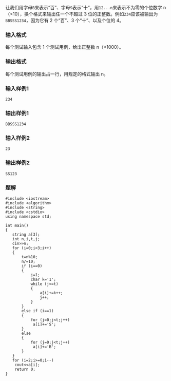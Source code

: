 让我们用字母`B`来表示“百”、字母`S`表示“十”，用`12...n`来表示不为零的个位数字 n（<10），换个格式来输出任一个不超过 3 位的正整数。例如`234`应该被输出为`BBSSS1234`，因为它有 2 个“百”、3 个“十”、以及个位的 4。
### 输入格式
每个测试输入包含 1 个测试用例，给出正整数 n（<1000）。
### 输出格式
每个测试用例的输出占一行，用规定的格式输出 n。
### 输入样例1
```
234
```
### 输出样例1
```
BBSSS1234
```
### 输入样例2
```
23
```
### 输出样例2
```
SS123
```

### 题解
```
#include <iostream>
#include <algorithm>
#include <string>
#include <cstdio>
using namespace std;

int main()
{
   string a[3];
   int n,i,t,j;
   cin>>n;
   for (i=0;i<3;i++)
   {
       t=n%10;
       n/=10;
       if (i==0)
       {
           j=1;
           char k='1';
           while (j<=t)
           {
               a[i]+=k++;
               j++;
           }
       }
       else if (i==1)
       {
           for (j=0;j<t;j++)
            a[i]+='S';
       }
       else
       {
           for (j=0;j<t;j++)
            a[i]+='B';
       }
   }
   for (i=2;i>=0;i--)
    cout<<a[i];
    return 0;
}
```
